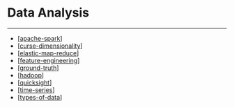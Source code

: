 # Data Analysis

---

- [[apache-spark]]
- [[curse-dimensionality]]
- [[elastic-map-reduce]]
- [[feature-engineering]]
- [[ground-truth]]
- [[hadoop]]
- [[quicksight]]
- [[time-series]]
- [[types-of-data]]

[//begin]: # "Autogenerated link references for markdown compatibility"
[apache-spark]: ApacheSpark/apache-spark.md "Apache Spark"
[curse-dimensionality]: CurseDimensionality/curse-dimensionality.md "Curse Dimensionality"
[elastic-map-reduce]: EMR/elastic-map-reduce.md "Elastic Map Reduce"
[feature-engineering]: FeatureEngineering/feature-engineering.md "feature-engineering"
[ground-truth]: GroundTruth/ground-truth.md "Ground Truth"
[hadoop]: Hadoop/hadoop.md "Hadoop"
[quicksight]: Quicksight/quicksight.md "Quicksight"
[time-series]: TimeSeries/time-series.md "Time Series"
[types-of-data]: TypesOfData/types-of-data.md "Types Of Data"
[//end]: # "Autogenerated link references"